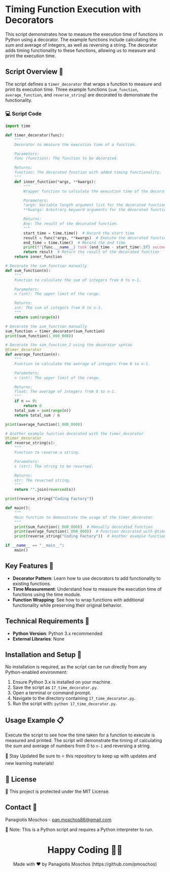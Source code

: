 # Timing Function Execution with Decorators

This script demonstrates how to measure the execution time of functions in Python using a decorator. The example functions include calculating the sum and average of integers, as well as reversing a string. The decorator adds timing functionality to these functions, allowing us to measure and print the execution time.

## Script Overview 📘

The script defines a `timer_decorator` that wraps a function to measure and print its execution time. Three example functions (`sum_function`, `average_function`, and `reverse_string`) are decorated to demonstrate the functionality.

### :computer: Script Code

```python
import time

def timer_decorator(func):
    """
    Decorator to measure the execution time of a function.

    Parameters:
    func (function): The function to be decorated.

    Returns:
    function: The decorated function with added timing functionality.
    """
    def inner_function(*args, **kwargs):
        """
        Wrapper function to calculate the execution time of the decorated function.

        Parameters:
        *args: Variable length argument list for the decorated function.
        **kwargs: Arbitrary keyword arguments for the decorated function.

        Returns:
        Any: The result of the decorated function.
        """
        start_time = time.time()  # Record the start time
        result = func(*args, **kwargs)  # Execute the decorated function
        end_time = time.time()  # Record the end time
        print(f"{func.__name__} took {end_time - start_time:.5f} seconds to run.")
        return result  # Return the result of the decorated function
    return inner_function

# Decorate the sum_function manually
def sum_function(n):
    """
    Function to calculate the sum of integers from 0 to n-1.

    Parameters:
    n (int): The upper limit of the range.

    Returns:
    int: The sum of integers from 0 to n-1.
    """
    return sum(range(n))

# Decorate the sum_function manually
sum_function = timer_decorator(sum_function)
print(sum_function(1_000_000))

# Decorate the sum_function_2 using the decorator syntax
@timer_decorator
def average_function(n):
    """
    Function to calculate the average of integers from 0 to n-1.

    Parameters:
    n (int): The upper limit of the range.

    Returns:
    float: The average of integers from 0 to n-1.
    """
    if n == 0:
        return 0
    total_sum = sum(range(n))
    return total_sum / n

print(average_function(1_000_000))

# Another example function decorated with the timer_decorator
@timer_decorator
def reverse_string(s):
    """
    Function to reverse a string.

    Parameters:
    s (str): The string to be reversed.

    Returns:
    str: The reversed string.
    """
    return "".join(reversed(s))

print(reverse_string("Coding Factory"))

def main():
    """
    Main function to demonstrate the usage of the timer_decorator.
    """
    print(sum_function(1_000_000))  # Manually decorated function
    print(average_function(1_000_000))  # Function decorated with @timer_decorator
    print(reverse_string("Coding Factory"))  # Another example function decorated with @timer_decorator

if __name__ == "__main__":
    main()
```

## Key Features 🌟
- **Decorator Pattern**: Learn how to use decorators to add functionality to existing functions.
- **Time Measurement**: Understand how to measure the execution time of functions using the time module.
- **Function Wrapping**: See how to wrap functions with additional functionality while preserving their original behavior.

## Technical Requirements 🔧
- **Python Version**: Python 3.x recommended
- **External Libraries**: None

## Installation and Setup 🚀
No installation is required, as the script can be run directly from any Python-enabled environment:

1. Ensure Python 3.x is installed on your machine.
2. Save the script as `17_time_decorator.py`.
3. Open a terminal or command prompt.
4. Navigate to the directory containing `17_time_decorator.py`.
5. Run the script with: `python 17_time_decorator.py`.

## Usage Example 📋
Execute the script to see how the time taken for a function to execute is measured and printed. The script will demonstrate the timing of calculating the sum and average of numbers from 0 to `n-1` and reversing a string.

📢 Stay Updated
Be sure to ⭐ this repository to keep up with updates and new learning materials!

## 📄 License
🔐 This project is protected under the MIT License.

## Contact 📧
Panagiotis Moschos - pan.moschos86@gmail.com

🔗 Note: This is a Python script and requires a Python interpreter to run.

<h1 align="center">Happy Coding 👨‍💻</h1>
<p align="center">
  Made with ❤️ by Panagiotis Moschos (https://github.com/pmoschos)
</p>
